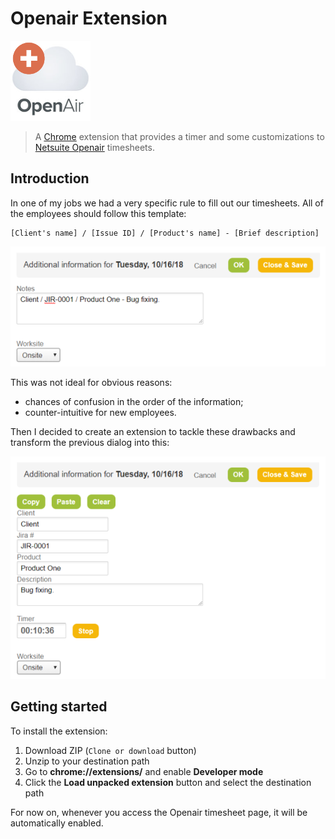 # Openair Extension

![before](images/openair-extension128.png)

> A [Chrome](https://www.google.com/chrome/browser) extension that provides a timer and some customizations to [Netsuite Openair](www.openair.com) timesheets.

## Introduction

In one of my jobs we had a very specific rule to fill out our timesheets. All of the employees should follow this template:

```
[Client's name] / [Issue ID] / [Product's name] - [Brief description]
```

![before](docs/before.png)

This was not ideal for obvious reasons:
- chances of confusion in the order of the information;
- counter-intuitive for new employees.

Then I decided to create an extension to tackle these drawbacks and transform the previous dialog into this:

![after](docs/after.png)

## Getting started

To install the extension:

1. Download ZIP (`Clone or download` button)
2. Unzip to your destination path
3. Go to **chrome://extensions/** and enable **Developer mode** 
4. Click the **Load unpacked extension** button and select the destination path

For now on, whenever you access the Openair timesheet page, it will be automatically enabled.
